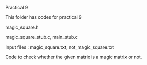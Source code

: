 Practical 9

This folder has codes for practical 9

magic_square.h 

magic_square_stub.c,  main_stub.c  

Input files : magic_square.txt, not_magic_square.txt

Code to check whether the given matrix is a magic matrix or not.


